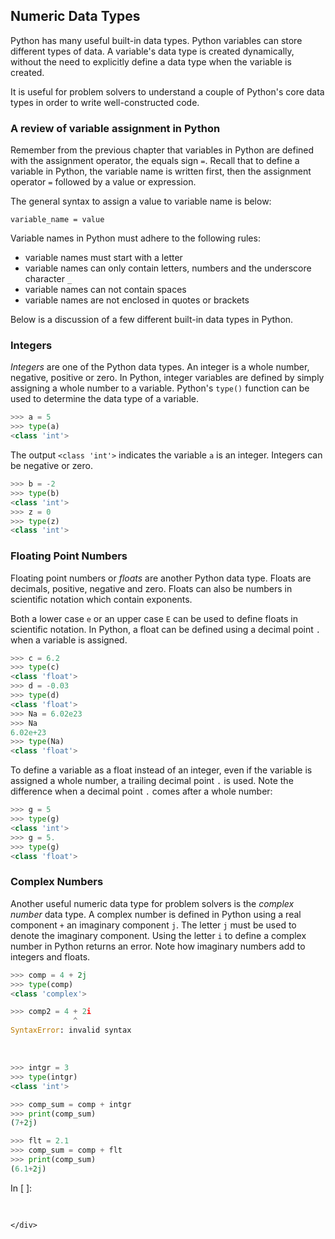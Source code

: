 
## Numeric Data Types
Python has many useful built-in data types. Python variables can store different types of data. A variable's data type is created dynamically, without the need to explicitly define a data type when the variable is created.

It is useful for problem solvers to understand a couple of Python's core data types in order to write well-constructed code. 

### A review of variable assignment in Python

Remember from the previous chapter that variables in Python are defined with the assignment operator, the equals sign ```=```. Recall that to define a variable in Python, the variable name is written first, then the assignment operator ```=``` followed by a value or expression.

The general syntax to assign a value to variable name is below:

```text
variable_name = value
````

Variable names in Python must adhere to the following rules:

 * variable names must start with a letter
 * variable names can only contain letters, numbers and the underscore character ```_```
 * variable names can not contain spaces
 * variable names are not enclosed in quotes or brackets


Below is a discussion of a few different built-in data types in Python.
### Integers

_Integers_ are one of the Python data types. An integer is a whole number, negative, positive or zero. In Python, integer variables are defined by simply assigning a whole number to a variable. Python's ```type()``` function can be used to determine the data type of a variable.

```python
>>> a = 5
>>> type(a)
<class 'int'>
```

The output ```<class 'int'>``` indicates the variable ```a``` is an integer. Integers can be negative or zero.

```python
>>> b = -2
>>> type(b)
<class 'int'>
>>> z = 0
>>> type(z)
<class 'int'>
```
### Floating Point Numbers

Floating point numbers or _floats_ are another Python data type. Floats are decimals, positive, negative and zero. Floats can also be numbers in scientific notation which contain exponents.

Both a lower case ```e``` or an upper case ```E``` can be used to define floats in scientific notation. In Python, a float can be defined using a decimal point ```.``` when a variable is assigned.

```python
>>> c = 6.2
>>> type(c)
<class 'float'>
>>> d = -0.03
>>> type(d)
<class 'float'>
>>> Na = 6.02e23
>>> Na
6.02e+23
>>> type(Na)
<class 'float'>
```

To define a variable as a float instead of an integer, even if the variable is assigned a whole number, a trailing decimal point ```.``` is used. Note the difference when a decimal point ```.``` comes after a whole number:

```python
>>> g = 5
>>> type(g)
<class 'int'>
>>> g = 5.
>>> type(g)
<class 'float'>
```
### Complex Numbers

Another useful numeric data type for problem solvers is the _complex number_ data type. A complex number is defined in Python using a real component ```+``` an imaginary component ```j```. The letter ```j``` must be used to denote the imaginary component. Using the letter ```i``` to define a complex number in Python returns an error. Note how imaginary numbers add to integers and floats.

```python
>>> comp = 4 + 2j
>>> type(comp)
<class 'complex'>

>>> comp2 = 4 + 2i
              ^
SyntaxError: invalid syntax
```
<br>

```python
>>> intgr = 3
>>> type(intgr)
<class 'int'>

>>> comp_sum = comp + intgr
>>> print(comp_sum)
(7+2j)

>>> flt = 2.1
>>> comp_sum = comp + flt
>>> print(comp_sum)
(6.1+2j)
```
<div class="cell border-box-sizing code_cell rendered">
<div class="input">
<div class="prompt input_prompt">In&nbsp;[&nbsp;]:</div>
<div class="inner_cell">
    <div class="input_area">
<div class=" highlight hl-ipython3"><pre><span></span> 
</pre></div>

    </div>
</div>
</div>

</div>
 

